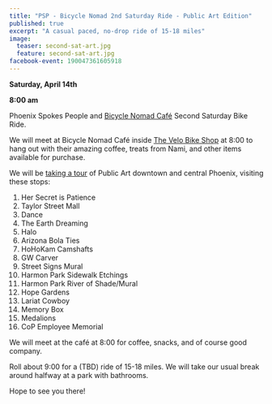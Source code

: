 ```yaml
---
title: "PSP - Bicycle Nomad 2nd Saturday Ride - Public Art Edition"
published: true
excerpt: "A casual paced, no-drop ride of 15-18 miles"
image:
  teaser: second-sat-art.jpg
  feature: second-sat-art.jpg
facebook-event: 190047361605918
---
```


**Saturday, April 14th**

**8:00 am**

Phoenix Spokes People and [Bicycle Nomad Café](http://www.thevelo.com/cafe.html) Second Saturday Bike Ride.

We will meet at Bicycle Nomad Café inside [The Velo Bike Shop](http://www.thevelo.com/) at 8:00 to hang out with their amazing coffee, treats from Nami, and other items available for purchase.

We will be [taking a tour](http://www.mapmyride.com/routes/fullscreen/2011844548/) of Public Art downtown and central Phoenix, visiting these stops:

1. Her Secret is Patience
2. Taylor Street Mall
3. Dance
4. The Earth Dreaming
5. Halo
6. Arizona Bola Ties
7. HoHoKam Camshafts
8. GW Carver
9. Street Signs Mural
1. Harmon Park Sidewalk Etchings
1. Harmon Park River of Shade/Mural
1. Hope Gardens
1. Lariat Cowboy
1. Memory Box
1. Medalions
1. CoP Employee Memorial

We will meet at the café at 8:00 for coffee, snacks, and of course good company.

Roll about 9:00 for a (TBD) ride of 15-18 miles. We will take our usual break around halfway at a park with bathrooms.

Hope to see you there!


